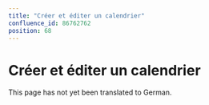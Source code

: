 ```yaml
---
title: "Créer et éditer un calendrier"
confluence_id: 86762762
position: 68
---
```

# Créer et éditer un calendrier


This page has not yet been translated to German.

